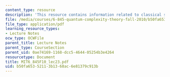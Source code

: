 ```yaml
---
content_type: resource
description: 'This resource contains information related to classical simulation. '
file: /media/courses/6-845-quantum-complexity-theory-fall-2010/b50fa65352113b1368ac6e81379c913b_MIT6_845F10_lec23.pdf
file_type: application/pdf
learning_resource_types:
- Lecture Notes
ocw_type: OCWFile
parent_title: Lecture Notes
parent_type: CourseSection
parent_uid: 0ae74169-1168-dcc5-4644-05254b3e4264
resourcetype: Document
title: MIT6_845F10_lec23.pdf
uid: b50fa653-5211-3b13-68ac-6e81379c913b
---
```

